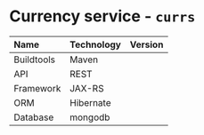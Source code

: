 # Currency service - `currs`

| Name        | Technology  | Version |
|:------------|:------------|--------:|
| Buildtools  | Maven       |         |
| API         | REST        |         |
| Framework   | JAX-RS      |         |
| ORM         | Hibernate   |         |
| Database    | mongodb     |         |

